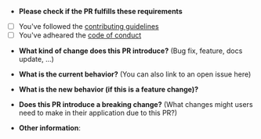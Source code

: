 * **Please check if the PR fulfills these requirements**
- [ ] You've followed the [contributing guidelines](CONTRIBUTING.md)
- [ ] You've adheared the [code of conduct](CODE_OF_CONDUCT.md)

* **What kind of change does this PR introduce?** (Bug fix, feature, docs update, ...)



* **What is the current behavior?** (You can also link to an open issue here)



* **What is the new behavior (if this is a feature change)?**



* **Does this PR introduce a breaking change?** (What changes might users need to make in their application due to this PR?)



* **Other information**:
